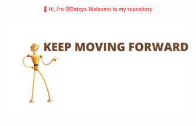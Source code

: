 <p align="center" style="color:red;">👋 Hi, I’m @Datcyx
Welcome to my repository</p>
<p align="center">
  <img src="https://raw.githubusercontent.com/Datcyx/Datcyx/main/svg_20220523_010809_0000.svg") width="550">
 
</p>

